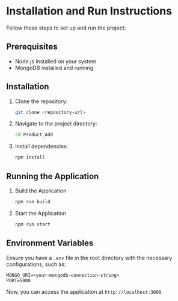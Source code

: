 # Installation and Run Instructions

Follow these steps to set up and run the project:

## Prerequisites
- Node.js installed on your system
- MongoDB installed and running

## Installation
1. Clone the repository:
    ```bash
    git clone <repository-url>
    ```
2. Navigate to the project directory:
    ```bash
    cd Product_Add
    ```
3. Install dependencies:
    ```bash
    npm install
    ```

## Running the Application
1. Build the Application
    ```bash
    npm run build
    ```
1. Start the Application
    ```bash
    npm run start
    ```

## Environment Variables
Ensure you have a `.env` file in the root directory with the necessary configurations, such as:
```
MONGO_URI=<your-mongodb-connection-string>
PORT=5000
```

Now, you can access the application at `http://localhost:3000`.